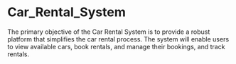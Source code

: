 # Car_Rental_System
The primary objective of the Car Rental System is to provide a robust platform that simplifies the car rental process. The system will enable users to view available cars, book rentals, and manage their bookings, and track rentals.
